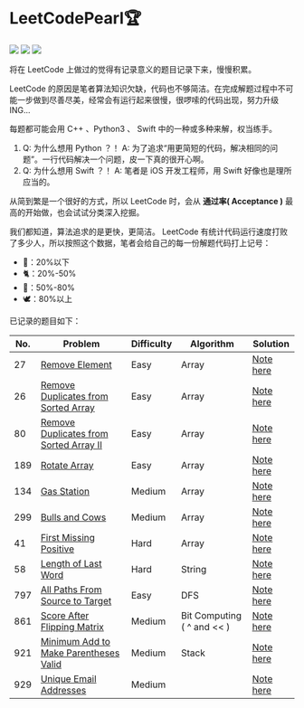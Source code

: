 # LeetCodePearl🏆

![](https://img.shields.io/badge/Player-Chris_Cheung-blue.svg) ![](https://img.shields.io/badge/Language-%20C++/Python3/Swift%20-orange.svg) ![](https://img.shields.io/badge/Status-Updating-brightgreen.svg)

将在 LeetCode 上做过的觉得有记录意义的题目记录下来，慢慢积累。

 LeetCode 的原因是笔者算法知识欠缺，代码也不够简洁。在完成解题过程中不可能一步做到尽善尽美，经常会有运行起来很慢，很啰嗦的代码出现，努力升级 ING...

每题都可能会用 C++ 、Python3 、 Swift 中的一种或多种来解，权当练手。
1. Q: 为什么想用 Python ？！ A: 为了追求“用更简短的代码，解决相同的问题”。一行代码解决一个问题，皮一下真的很开心啊。
2. Q: 为什么想用 Swift ？！ A: 笔者是 iOS 开发工程师，用 Swift 好像也是理所应当的。

从简到繁是一个很好的方式，所以 LeetCode 时，会从 **通过率( Acceptance )** 最高的开始做，也会试试分类深入挖掘。

我们都知道，算法追求的是更快，更简洁。 LeetCode 有统计代码运行速度打败了多少人，所以按照这个数据，笔者会给自己的每一份解题代码打上记号：

* 🐌：20%以下
* 🐈：20%-50%
* 🐎：50%-80%
* 🕊️：80%以上

已记录的题目如下：

| No.  | Problem                                                      | Difficulty | Algorithm                  | Solution                                                     |
| ---- | ------------------------------------------------------------ | ---------- | -------------------------- | ------------------------------------------------------------ |
| 27  | [Remove Element](https://leetcode.com/problems/remove-element/) | Easy     |   Array                         | [Note here](https://github.com/objchris/LeetCodePearl/tree/master/27.Remove%20Element) |
| 26  | [Remove Duplicates from Sorted Array](https://leetcode.com/problems/remove-duplicates-from-sorted-array/) | Easy     |   Array                         | [Note here](https://github.com/objchris/LeetCodePearl/tree/master/26.Remove%20Duplicates%20from%20Sorted%20Array) |
| 80  | [Remove Duplicates from Sorted Array II](https://leetcode.com/problems/remove-duplicates-from-sorted-array-ii/) | Easy     |   Array                         | [Note here](https://github.com/objchris/LeetCodePearl/tree/master/26.Remove%20Duplicates%20from%20Sorted%20Array) |
| 189  | [Rotate Array](https://leetcode.com/problems/rotate-array/) | Easy     |   Array                         | [Note here](https://github.com/objchris/LeetCodePearl/tree/master/189.Rotate%20Array) |
| 134  | [Gas Station](https://leetcode.com/problems/gas-station/) | Medium     |   Array                         | [Note here](https://github.com/objchris/LeetCodePearl/tree/master/134.Gas%20Station) |
| 299  | [Bulls and Cows](https://leetcode.com/problems/bulls-and-cows/) | Medium     |   Array    | [Note here](https://github.com/objchris/LeetCodePearl/tree/master/299.Bulls%20and%20Cows) |
| 41  | [First Missing Positive](https://leetcode.com/problems/first-missing-positive/) | Hard     |   Array    | [Note here](https://github.com/objchris/LeetCodePearl/tree/master/41.First%20Missing%20Positive) |
| 58  | [Length of Last Word](https://leetcode.com/problems/length-of-last-word/) | Hard     |   String    | [Note here](https://github.com/objchris/LeetCodePearl/tree/master/58.Length%20of%20Last%20Word) |
| 797  | [All Paths From Source to Target](https://leetcode.com/problems/all-paths-from-source-to-target/description/) | Easy       | DFS                        | [Note here](https://github.com/objchris/LeetCodePearl/tree/master/797.All%20Paths%20From%20Source%20to%20Target) |
| 861  | [Score After Flipping Matrix](https://leetcode.com/problems/score-after-flipping-matrix/) | Medium     | Bit Computing ( ^ and << ) | [Note here](https://github.com/objchris/LeetCodePearl/tree/master/861.Score%20After%20Flipping%20Matrix) |
| 921  | [Minimum Add to Make Parentheses Valid](https://leetcode.com/problems/minimum-add-to-make-parentheses-valid/) | Medium     | Stack                      | [Note here](https://github.com/objchris/LeetCodePearl/tree/master/921.Minimum%20Add%20to%20Make%20Parentheses%20Valid) |
| 929  | [Unique Email Addresses](https://leetcode.com/problems/unique-email-addresses/) | Medium     |                            | [Note here](https://github.com/objchris/LeetCodePearl/tree/master/929.Unique%20Email%20Addresses) |

